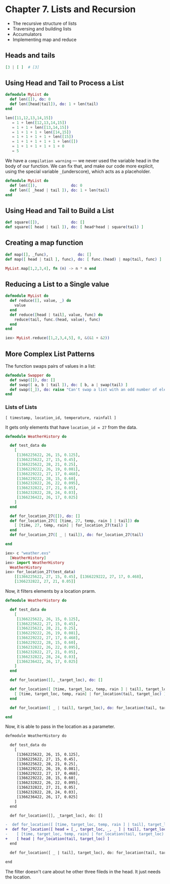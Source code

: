 # Chapter 7. Lists and Recursion

- The recursive structure of lists
- Traversing and building lists
- Accumulators
- Implementing map and reduce

## Heads and tails

```elixir
[3 | [ ]  # [3]
```

## Using Head and Tail to Process a List

```elixir
defmodule MyList do
  def len([]), do: 0
  def len([head|tail]), do: 1 + len(tail)
end
```

```elixir
len([11,12,13,14,15])
​ 	= 1 + len([12,13,14,15])
​ 	= 1 + 1 + len([13,14,15])
​ 	= 1 + 1 + 1 + len([14,15])
​ 	= 1 + 1 + 1 + 1 + len([15])
​ 	= 1 + 1 + 1 + 1 + 1 + len([])
​ 	= 1 + 1 + 1 + 1 + 1 + 0
​ 	= 5
```

We have a `compilation warning` — we never used the variable head in the body of our function.
We can fix that, and make our code more explicit, using the special variable `_`(underscore), which acts as a placeholder.

```elixir
defmodule MyList do
  def len([]),               do: 0
  def len([ _head | tail ]), do: 1 + len(tail)
​end
```

## Using Head and Tail to Build a List

```elixir
def square([]),              do: []
def square([ head | tail ]), do: [ head*head | square(tail) ]
```

## Creating a map function

```elixir
def map([], _func),             do: []
def map([ head | tail ], func), do: [ func.(head) | map(tail, func) ]

MyList.map[1,2,3,4], fn (n) -> n * n end
```

## Reducing a List to a Single value

```elixir
defmodule MyList do
  def reduce([], value, _) do
    value 
  end
  def reduce([head | tail], value, func) do 
    reduce(tail, func.(head, value), func) 
  end
end​
```

```elixir
iex> MyList.reduce([1,2,3,4,5], 0, &(&1 + &2))
```

## More Complex List Patterns

The function swaps pairs of values in a list:

```elixir
defmodule Swapper do
  def swap([]), do: []
  def swap([ a, b | tail ]), do: [ b, a | swap(tail) ]
  def swap([_]), do: raise "Can't swap a list with an odd number of elements"
end
```

### Lists of Lists

`[ timestamp, location_id, temperature, rainfall ]`

It gets only elements that have `location_id = 27` from the data.


```elixir
defmodule WeatherHistory do

  def test_data do
    [
     [1366225622, 26, 15, 0.125],
     [1366225622, 27, 15, 0.45],
     [1366225622, 28, 21, 0.25],
     [1366229222, 26, 19, 0.081],
     [1366229222, 27, 17, 0.468],
     [1366229222, 28, 15, 0.60],
     [1366232822, 26, 22, 0.095],
     [1366232822, 27, 21, 0.05],
     [1366232822, 28, 24, 0.03],
     [1366236422, 26, 17, 0.025]
    ]
  end

  def for_location_27([]), do: []
  def for_location_27([ [time, 27, temp, rain ] | tail]) do
    [ [time, 27, temp, rain] | for_location_27(tail) ]
  end
  def for_location_27([ _ | tail]), do: for_location_27(tail)

end
```

```elixir
iex> c "weather.exs"
  [WeatherHistory]
iex> import WeatherHistory
  WeatherHistory
iex> for_location_27(test_data)
    [[1366225622, 27, 15, 0.45], [1366229222, 27, 17, 0.468],
    [1366232822, 27, 21, 0.05]]
```

Now, it filters elements by a location prarm.


```elixir
defmodule WeatherHistory do

  def test_data do
    [
     [1366225622, 26, 15, 0.125],
     [1366225622, 27, 15, 0.45],
     [1366225622, 28, 21, 0.25],
     [1366229222, 26, 19, 0.081],
     [1366229222, 27, 17, 0.468],
     [1366229222, 28, 15, 0.60],
     [1366232822, 26, 22, 0.095],
     [1366232822, 27, 21, 0.05],
     [1366232822, 28, 24, 0.03],
     [1366236422, 26, 17, 0.025]
    ]
  end

  def for_location([], _target_loc), do: []

  def for_location([ [time, target_loc, temp, rain ] | tail], target_loc) do
    [ [time, target_loc, temp, rain] | for_location(tail, target_loc) ]
  end

  def for_location([ _ | tail], target_loc), do: for_location(tail, target_loc)

end
```

Now, it is able to pass in the location as a parameter.

```diff
defmodule WeatherHistory do

  def test_data do
    [
     [1366225622, 26, 15, 0.125],
     [1366225622, 27, 15, 0.45],
     [1366225622, 28, 21, 0.25],
     [1366229222, 26, 19, 0.081],
     [1366229222, 27, 17, 0.468],
     [1366229222, 28, 15, 0.60],
     [1366232822, 26, 22, 0.095],
     [1366232822, 27, 21, 0.05],
     [1366232822, 28, 24, 0.03],
     [1366236422, 26, 17, 0.025]
    ]
  end

  def for_location([], _target_loc), do: []

-  def for_location([ [time, target_loc, temp, rain ] | tail], target_loc) do
+  def for_location([ head = [_, target_loc, _, _ ] | tail], target_loc) do
-    [ [time, target_loc, temp, rain] | for_location(tail, target_loc) ]
+    [ head | for_location(tail, target_loc) ]
  end

  def for_location([ _ | tail], target_loc), do: for_location(tail, target_loc)

end
```

The filter doesn't care about he other three fileds in the head. It just needs the location.
